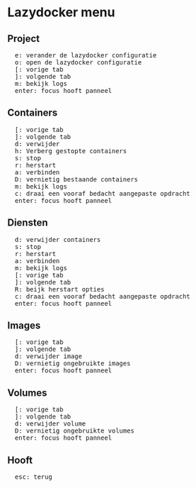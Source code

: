 # Lazydocker menu

## Project

<pre>
  <kbd>e</kbd>: verander de lazydocker configuratie
  <kbd>o</kbd>: open de lazydocker configuratie
  <kbd>[</kbd>: vorige tab
  <kbd>]</kbd>: volgende tab
  <kbd>m</kbd>: bekijk logs
  <kbd>enter</kbd>: focus hooft panneel
</pre>

## Containers

<pre>
  <kbd>[</kbd>: vorige tab
  <kbd>]</kbd>: volgende tab
  <kbd>d</kbd>: verwijder
  <kbd>h</kbd>: Verberg gestopte containers
  <kbd>s</kbd>: stop
  <kbd>r</kbd>: herstart
  <kbd>a</kbd>: verbinden
  <kbd>D</kbd>: vernietig bestaande containers
  <kbd>m</kbd>: bekijk logs
  <kbd>c</kbd>: draai een vooraf bedacht aangepaste opdracht
  <kbd>enter</kbd>: focus hooft panneel
</pre>

## Diensten

<pre>
  <kbd>d</kbd>: verwijder containers
  <kbd>s</kbd>: stop
  <kbd>r</kbd>: herstart
  <kbd>a</kbd>: verbinden
  <kbd>m</kbd>: bekijk logs
  <kbd>[</kbd>: vorige tab
  <kbd>]</kbd>: volgende tab
  <kbd>R</kbd>: beijk herstart opties
  <kbd>c</kbd>: draai een vooraf bedacht aangepaste opdracht
  <kbd>enter</kbd>: focus hooft panneel
</pre>

## Images

<pre>
  <kbd>[</kbd>: vorige tab
  <kbd>]</kbd>: volgende tab
  <kbd>d</kbd>: verwijder image
  <kbd>D</kbd>: vernietig ongebruikte images
  <kbd>enter</kbd>: focus hooft panneel
</pre>

## Volumes

<pre>
  <kbd>[</kbd>: vorige tab
  <kbd>]</kbd>: volgende tab
  <kbd>d</kbd>: verwijder volume
  <kbd>D</kbd>: vernietig ongebruikte volumes
  <kbd>enter</kbd>: focus hooft panneel
</pre>

## Hooft

<pre>
  <kbd>esc</kbd>: terug
</pre>

